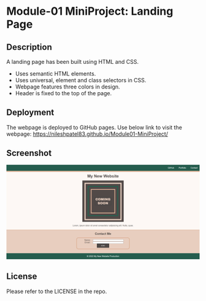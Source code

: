 # Module-01 MiniProject: Landing Page

## Description
A landing page has been built using HTML and CSS.
- Uses semantic HTML elements.
- Uses universal, element and class selectors in CSS.
- Webpage features three colors in design.
- Header is fixed to the top of the page.

## Deployment
The webpage is deployed to GitHub pages. Use below link to visit the webpage: https://nileshpatel83.github.io/Module01-MiniProject/

## Screenshot
![Landing Page](./assets/image/Webpage.png)

## License
Please refer to the LICENSE in the repo.